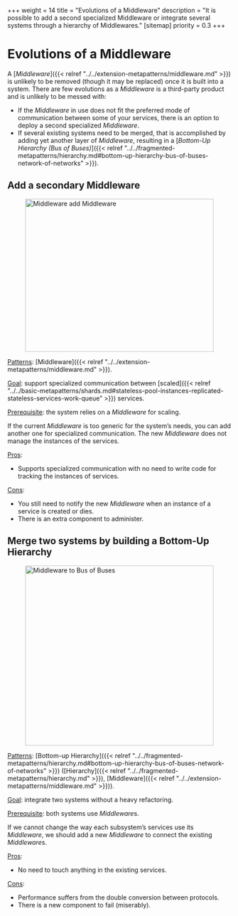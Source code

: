 +++
weight = 14
title = "Evolutions of a Middleware"
description = "It is possible to add a second specialized Middleware or integrate several systems through a hierarchy of Middlewares."
[sitemap]
  priority = 0.3
+++

# Evolutions of a Middleware

A [*Middleware*]({{< relref "../../extension-metapatterns/middleware.md" >}}) is unlikely to be removed \(though it may be replaced\) once it is built into a system\. There are few evolutions as a *Middleware* is a third\-party product and is unlikely to be messed with:

- If the *Middleware* in use does not fit the preferred mode of communication between some of your services, there is an option to deploy a second specialized *Middleware*\.
- If several existing systems need to be merged, that is accomplished by adding yet another layer of *Middleware*, resulting in a [*Bottom\-Up Hierarchy \(Bus of Buses\)*]({{< relref "../../fragmented-metapatterns/hierarchy.md#bottom-up-hierarchy-bus-of-buses-network-of-networks" >}})\.


## Add a secondary Middleware

<figure>
<a href="/diagrams/Evolutions/2/Middleware%20add%20Middleware.png">
<picture>
<source srcset="/diagrams/Evolutions/2/Middleware%20add%20Middleware.svg" media="(prefers-color-scheme: light), (prefers-color-scheme: no-preference)"/>
<source srcset="/diagrams/Evolutions/2/Middleware%20add%20Middleware.dark.svg" media="(prefers-color-scheme: dark)"/>
<img src="/diagrams/Evolutions/2/Middleware%20add%20Middleware.png" alt="Middleware add Middleware" loading="lazy" width="1223" height="344" style="width:100%"/>
</picture>
</a>
</figure>

<ins>Patterns</ins>: [Middleware]({{< relref "../../extension-metapatterns/middleware.md" >}})\.

<ins>Goal</ins>: support specialized communication between [scaled]({{< relref "../../basic-metapatterns/shards.md#stateless-pool-instances-replicated-stateless-services-work-queue" >}}) services\.

<ins>Prerequisite</ins>: the system relies on a *Middleware* for scaling\.

If the current *Middleware* is too generic for the system’s needs, you can add another one for specialized communication\. The new *Middleware* does not manage the instances of the services\.

<ins>Pros</ins>: 

- Supports specialized communication with no need to write code for tracking the instances of services\.


<ins>Cons</ins>: 

- You still need to notify the new *Middleware* when an instance of a service is created or dies\.
- There is an extra component to administer\.


## Merge two systems by building a Bottom\-Up Hierarchy

<figure>
<a href="/diagrams/Evolutions/2/Middleware%20to%20Bus%20of%20Buses.png">
<picture>
<source srcset="/diagrams/Evolutions/2/Middleware%20to%20Bus%20of%20Buses.svg" media="(prefers-color-scheme: light), (prefers-color-scheme: no-preference)"/>
<source srcset="/diagrams/Evolutions/2/Middleware%20to%20Bus%20of%20Buses.dark.svg" media="(prefers-color-scheme: dark)"/>
<img src="/diagrams/Evolutions/2/Middleware%20to%20Bus%20of%20Buses.png" alt="Middleware to Bus of Buses" loading="lazy" width="1903" height="405" style="width:100%"/>
</picture>
</a>
</figure>

<ins>Patterns</ins>: [Bottom\-up Hierarchy]({{< relref "../../fragmented-metapatterns/hierarchy.md#bottom-up-hierarchy-bus-of-buses-network-of-networks" >}}) \([Hierarchy]({{< relref "../../fragmented-metapatterns/hierarchy.md" >}}), [Middleware]({{< relref "../../extension-metapatterns/middleware.md" >}})\)\.

<ins>Goal</ins>: integrate two systems without a heavy refactoring\.

<ins>Prerequisite</ins>: both systems use *Middleware*s\.

If we cannot change the way each subsystem’s services use its *Middleware*, we should add a new *Middleware* to connect the existing *Middleware*s\.

<ins>Pros</ins>: 

- No need to touch anything in the existing services\.


<ins>Cons</ins>: 

- Performance suffers from the double conversion between protocols\.
- There is a new component to fail \(miserably\)\.
